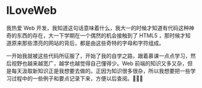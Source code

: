 # ILoveWeb 

我热爱 Web 开发，我知道这句话意味着什么，我大一的时候才知道有代码这种神奇的东西的存在，大一下学期在一个偶然的机会接触到了 HTML5 ，那时候才知道原来那些漂亮的网站的背后，都是由这些奇特的字母和字符组成。

一开始我就被这些代码所征服了，开始了我的自学之路，跟着慕课一点点学习，然后视野也越来越宽广，越学也越觉得自己懂得少。Web 前端的知识又多又杂，但是每天汲取新知识正是我想要去做的。正因为知识很多很杂，所以我想要把一些学习过程中的一些例子和要点记录下来，方便以后查阅。:clap::clap::clap:

